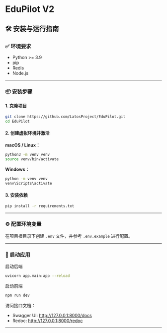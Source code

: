# EduPilot V2

## 🛠️ 安装与运行指南

### ✅ 环境要求

- Python >= 3.9
- pip
- Redis
- Node.js

---

### 📦 安装步骤

#### 1. 克隆项目

```bash
git clone https://github.com/LatosProject/EduPilot.git
cd EduPilot
```

#### 2. 创建虚拟环境并激活

**macOS / Linux：**

```bash
python3 -m venv venv
source venv/bin/activate
```

**Windows：**

```bash
python -m venv venv
venv\Scripts\activate
```

#### 3. 安装依赖

```bash
pip install -r requirements.txt
```

---

### ⚙️ 配置环境变量

在项目根目录下创建 `.env` 文件，并参考 `.env.example` 进行配置。

---

### 🚀 启动应用

启动后端

```bash
uvicorn app.main:app --reload
```

启动前端

```bash
npm run dev
```

访问接口文档：

- Swagger UI: http://127.0.0.1:8000/docs
- Redoc: http://127.0.0.1:8000/redoc

---